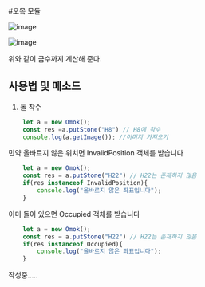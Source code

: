 #오목 모듈 

![image](https://user-images.githubusercontent.com/46727085/178782556-305c643e-6627-44cb-82ec-8d18e13330e2.png "ㅁㄴㅇㄹㄴㅇㅁㄴㄹㅇ")

![image](https://user-images.githubusercontent.com/46727085/178782821-5db5f5b1-515b-45ae-981c-500ea11f79cd.png "ㅁㄴㅇㄹㄴㄴㅇㄹ")


위와 같이 금수까지 계산해 준다.

## 사용법 및 메소드
1. 돌 착수
```js
    let a = new Omok();
    const res =a.putStone("H8") // H8에 착수
    console.log(a.getImage()); //이미지 가져오기
```

민약 올바르지 않은 위치면 InvalidPosition 객체를 받습니다
```js
    let a = new Omok();
    const res = a.putStone("H22") // H22는 존재하지 않음
    if(res instanceof InvalidPosition){
        console.log("올바르지 않은 좌표입니다");
    }
```
이미 돌이 있으면 Occupied 객체를 받습니다
```js
    let a = new Omok();
    const res = a.putStone("H22") // H22는 존재하지 않음
    if(res instanceof Occupied){
        console.log("올바르지 않은 좌표입니다");
    }
```

작성중.....
